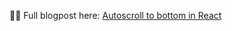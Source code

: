 👨‍💻 Full blogpost here: [Autoscroll to bottom in React](https://www.js-craft.io/blog/auto-scroll-bottom-react/)